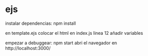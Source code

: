 # ejs

instalar dependencias:
npm install

en template.ejs colocar el html
en index.js linea 12 añadir variables

empezar a debuggear:
npm start
abri el navegador en http://localhost:3000/

